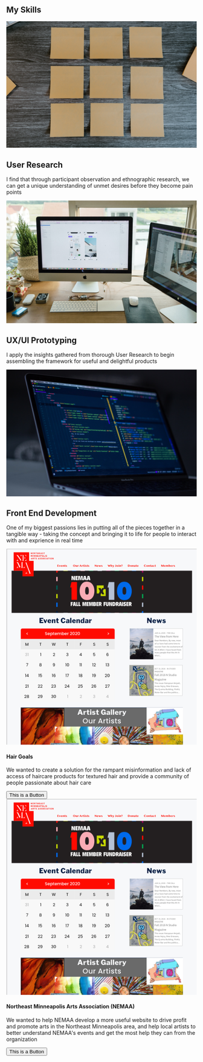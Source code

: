 <!DOCTYPE html>
<html lang="en">
<head>
    <meta charset="UTF-8">
    <meta name="viewport" content="width=device-width, initial-scale=1.0">
    <title>Document</title>
    <link a href="css/style.css" type="text/css" rel="stylesheet">    
</head>
<body>
    <section>
        <h1>My Skills</h1>
        <div>
            <div>
                <img src="./images/post_its.jpg">
                <h1>User Research</h1>
                <p>I find that through participant observation and ethnographic research, we can get a unique understanding of unmet desires before they become pain points 
                </p>
            </div>
            <div>
                <img src="./images/prototyping.jpg">
                <h1>UX/UI Prototyping</h1>
                <p>I apply the insights gathered from thorough User Research to begin assembling the framework for useful and delightful products </p>
            </div>
            <div>
                <img src="./images/coding.jpg">
                <h1>Front End Development</h1>
                <p>One of my biggest passions lies in putting all of the pieces together in a tangible way - taking the concept and bringing it to life for people to interact with and exprience in real time</p>
            </div>
        </div>
    </section>
    <section>
        <div>
            <div style="display: inline">
                <img src="/images/NEMAA.png"
            </div>
            <div style="display: inline">
                <h4>Hair Goals</h4>
                <p>We wanted to create a solution for the rampant misinformation and lack of access of haircare products for textured hair and provide a community of people passionate about hair care
                </p>
                <button type="button">This is a Button</button>
            </div>
        </div>
        <div>
            <div style="display: inline">
                <img src="images/NEMAA.png">
            </div>
            <div style="display: inline">
                <h4>Northeast Minneapolis Arts Association (NEMAA)</h4>
                <p>We wanted to help NEMAA develop a more useful website to drive profit and promote arts in the Northeast Minneapolis area, and help local artists to better understand NEMAA's events and get the most help they can from the organization
                </p>
                <button type="button">This is a Button</button>
            </div>
        </div>
        </div>
        <h3></h3>
    </section>
</body>
</html>